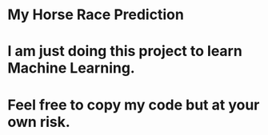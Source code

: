 # My Horse Race Prediction
#
# I am just doing this project to learn Machine Learning.
# Feel free to copy my code but at your own risk. 
